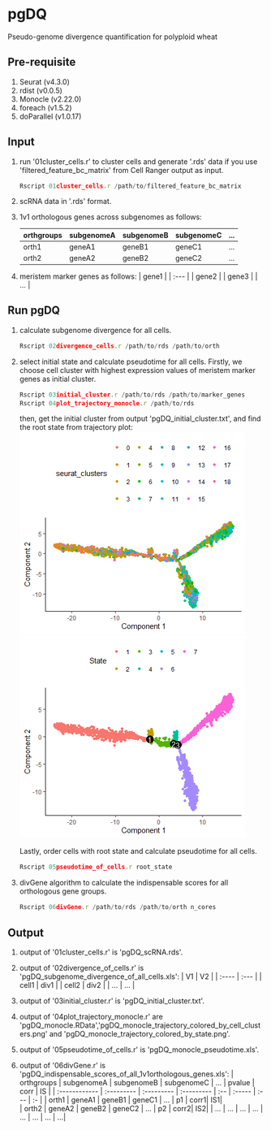 # pgDQ
 Pseudo-genome divergence quantification for polyploid wheat

## Pre-requisite
1) Seurat (v4.3.0)
2) rdist (v0.0.5)
3) Monocle (v2.22.0)
4) foreach (v1.5.2)
5) doParallel (v1.0.17)

## Input
1) run '01cluster_cells.r' to cluster cells and generate '.rds' data if you use 'filtered_feature_bc_matrix' from Cell Ranger output as input.
   ```js
   Rscript 01cluster_cells.r /path/to/filtered_feature_bc_matrix
   ```
3) scRNA data in '.rds' format.
4) 1v1 orthologous genes across subgenomes as follows:
   
   | orthgroups | subgenomeA | subgenomeB | subgenomeC | ... |
   | :--------- | :--------- | :--------- | :--------- | :-- |
   | orth1      | geneA1     | geneB1     | geneC1     | ... |
   | orth2      | geneA2     | geneB2     | geneC2     | ... |

5) meristem marker genes as follows:
   | gene1 |
   | :---  |
   | gene2 | 
   | gene3 |
   | ...   |

## Run pgDQ

1) calculate subgenome divergence for all cells.
   ```js
   Rscript 02divergence_cells.r /path/to/rds /path/to/orth
   ```
2) select initial state and calculate pseudotime for all cells.
   Firstly, we choose cell cluster with highest expression values of meristem marker genes as initial cluster.
   ```js
   Rscript 03initial_cluster.r /path/to/rds /path/to/marker_genes
   Rscript 04plot_trajectory_monocle.r /path/to/rds
   ```
   then, get the initial cluster from output 'pgDQ_initial_cluster.txt', and find the root state from trajectory plot:
   ![pic_cluster](https://github.com/MeiyueWang/pgDQ/blob/main/trajectory_colored_by_clusters.png)
   ![pic_state](https://github.com/MeiyueWang/pgDQ/blob/main/trajectory_colored_by_states.png)

   Lastly, order cells with root state and calculate pseudotime for all cells.
   ```js
   Rscript 05pseudotime_of_cells.r root_state
   ```
3) divGene algorithm to calculate the indispensable scores for all orthologous gene groups.
   ```js
   Rscript 06divGene.r /path/to/rds /path/to/orth n_cores
   ```

## Output

1) output of '01cluster_cells.r' is 'pgDQ_scRNA.rds'.
   
2) output of '02divergence_of_cells.r' is 'pgDQ_subgenome_divergence_of_all_cells.xls':
   | V1    | V2   |
   | :---- | :--- |
   | cell1 | div1 | 
   | cell2 | div2 |
   | ...   | ...  |
   
3) output of '03initial_cluster.r' is 'pgDQ_initial_cluster.txt'.

4) output of '04plot_trajectory_monocle.r' are 'pgDQ_monocle.RData','pgDQ_monocle_trajectory_colored_by_cell_clusters.png' and 'pgDQ_monocle_trajectory_colored_by_state.png'.

5) output of '05pseudotime_of_cells.r' is 'pgDQ_monocle_pseudotime.xls'.

6) output of '06divGene.r' is 'pgDQ_indispensable_scores_of_all_1v1orthologous_genes.xls':
   | orthgroups    | subgenomeA | subgenomeB | subgenomeC | ... | pvalue | corr | IS |
   | :------------ | :--------- | :--------- | :--------- | :-- | :----- | :--- | :- |
   | orth1         | geneA1     | geneB1     | geneC1     | ... | p1     | corr1| IS1|   
   | orth2         | geneA2     | geneB2     | geneC2     | ... | p2     | corr2| IS2|
   | ...           | ...        | ...        | ...        | ... | ...    | ...  | ...|

  
   
